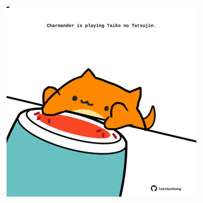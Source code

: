 <!-- built at 25/11/2023, 05:00:44 UTC -->
<p align="center">
  <img width="500" height="500" src="./ReadmeImage.svg">
</p>
